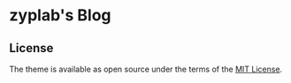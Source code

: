 # zyplab's Blog 

## License

The theme is available as open source under the terms of the [MIT License](https://opensource.org/licenses/MIT).
